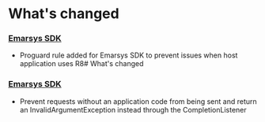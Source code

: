# What's changed

### [Emarsys SDK](https://github.com/emartech/android-emarsys-sdk)

* Proguard rule added for Emarsys SDK to prevent issues when host application uses R8# What's
  changed

### [Emarsys SDK](https://github.com/emartech/android-emarsys-sdk)

* Prevent requests without an application code from being sent and return an
  InvalidArgumentException instead through the CompletionListener
